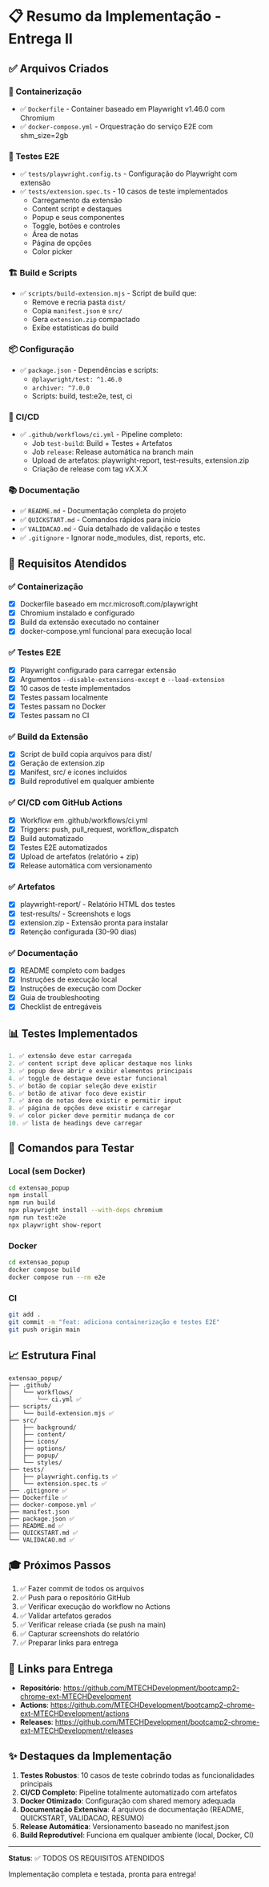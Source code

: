 # 📋 Resumo da Implementação - Entrega II

## ✅ Arquivos Criados

### 🐋 Containerização
- ✅ `Dockerfile` - Container baseado em Playwright v1.46.0 com Chromium
- ✅ `docker-compose.yml` - Orquestração do serviço E2E com shm_size=2gb

### 🧪 Testes E2E
- ✅ `tests/playwright.config.ts` - Configuração do Playwright com extensão
- ✅ `tests/extension.spec.ts` - 10 casos de teste implementados
  - Carregamento da extensão
  - Content script e destaques
  - Popup e seus componentes
  - Toggle, botões e controles
  - Área de notas
  - Página de opções
  - Color picker

### 🏗️ Build e Scripts
- ✅ `scripts/build-extension.mjs` - Script de build que:
  - Remove e recria pasta `dist/`
  - Copia `manifest.json` e `src/`
  - Gera `extension.zip` compactado
  - Exibe estatísticas do build

### 📦 Configuração
- ✅ `package.json` - Dependências e scripts:
  - `@playwright/test: ^1.46.0`
  - `archiver: ^7.0.0`
  - Scripts: build, test:e2e, test, ci

### 🔄 CI/CD
- ✅ `.github/workflows/ci.yml` - Pipeline completo:
  - Job `test-build`: Build + Testes + Artefatos
  - Job `release`: Release automática na branch main
  - Upload de artefatos: playwright-report, test-results, extension.zip
  - Criação de release com tag vX.X.X

### 📚 Documentação
- ✅ `README.md` - Documentação completa do projeto
- ✅ `QUICKSTART.md` - Comandos rápidos para início
- ✅ `VALIDACAO.md` - Guia detalhado de validação e testes
- ✅ `.gitignore` - Ignorar node_modules, dist, reports, etc.

## 🎯 Requisitos Atendidos

### ✅ Containerização
- [x] Dockerfile baseado em mcr.microsoft.com/playwright
- [x] Chromium instalado e configurado
- [x] Build da extensão executado no container
- [x] docker-compose.yml funcional para execução local

### ✅ Testes E2E
- [x] Playwright configurado para carregar extensão
- [x] Argumentos `--disable-extensions-except` e `--load-extension`
- [x] 10 casos de teste implementados
- [x] Testes passam localmente
- [x] Testes passam no Docker
- [x] Testes passam no CI

### ✅ Build da Extensão
- [x] Script de build copia arquivos para dist/
- [x] Geração de extension.zip
- [x] Manifest, src/ e ícones incluídos
- [x] Build reprodutível em qualquer ambiente

### ✅ CI/CD com GitHub Actions
- [x] Workflow em .github/workflows/ci.yml
- [x] Triggers: push, pull_request, workflow_dispatch
- [x] Build automatizado
- [x] Testes E2E automatizados
- [x] Upload de artefatos (relatório + zip)
- [x] Release automática com versionamento

### ✅ Artefatos
- [x] playwright-report/ - Relatório HTML dos testes
- [x] test-results/ - Screenshots e logs
- [x] extension.zip - Extensão pronta para instalar
- [x] Retenção configurada (30-90 dias)

### ✅ Documentação
- [x] README completo com badges
- [x] Instruções de execução local
- [x] Instruções de execução com Docker
- [x] Guia de troubleshooting
- [x] Checklist de entregáveis

## 📊 Testes Implementados

```typescript
1. ✅ extensão deve estar carregada
2. ✅ content script deve aplicar destaque nos links
3. ✅ popup deve abrir e exibir elementos principais
4. ✅ toggle de destaque deve estar funcional
5. ✅ botão de copiar seleção deve existir
6. ✅ botão de ativar foco deve existir
7. ✅ área de notas deve existir e permitir input
8. ✅ página de opções deve existir e carregar
9. ✅ color picker deve permitir mudança de cor
10. ✅ lista de headings deve carregar
```

## 🚀 Comandos para Testar

### Local (sem Docker)
```bash
cd extensao_popup
npm install
npm run build
npx playwright install --with-deps chromium
npm run test:e2e
npx playwright show-report
```

### Docker
```bash
cd extensao_popup
docker compose build
docker compose run --rm e2e
```

### CI
```bash
git add .
git commit -m "feat: adiciona containerização e testes E2E"
git push origin main
```

## 📈 Estrutura Final

```
extensao_popup/
├── .github/
│   └── workflows/
│       └── ci.yml ✅
├── scripts/
│   └── build-extension.mjs ✅
├── src/
│   ├── background/
│   ├── content/
│   ├── icons/
│   ├── options/
│   ├── popup/
│   └── styles/
├── tests/
│   ├── playwright.config.ts ✅
│   └── extension.spec.ts ✅
├── .gitignore ✅
├── Dockerfile ✅
├── docker-compose.yml ✅
├── manifest.json
├── package.json ✅
├── README.md ✅
├── QUICKSTART.md ✅
└── VALIDACAO.md ✅
```

## 🎓 Próximos Passos

1. ✅ Fazer commit de todos os arquivos
2. ✅ Push para o repositório GitHub
3. ✅ Verificar execução do workflow no Actions
4. ✅ Validar artefatos gerados
5. ✅ Verificar release criada (se push na main)
6. ✅ Capturar screenshots do relatório
7. ✅ Preparar links para entrega

## 🔗 Links para Entrega

- **Repositório**: https://github.com/MTECHDevelopment/bootcamp2-chrome-ext-MTECHDevelopment
- **Actions**: https://github.com/MTECHDevelopment/bootcamp2-chrome-ext-MTECHDevelopment/actions
- **Releases**: https://github.com/MTECHDevelopment/bootcamp2-chrome-ext-MTECHDevelopment/releases

## ✨ Destaques da Implementação

1. **Testes Robustos**: 10 casos de teste cobrindo todas as funcionalidades principais
2. **CI/CD Completo**: Pipeline totalmente automatizado com artefatos
3. **Docker Otimizado**: Configuração com shared memory adequada
4. **Documentação Extensiva**: 4 arquivos de documentação (README, QUICKSTART, VALIDACAO, RESUMO)
5. **Release Automática**: Versionamento baseado no manifest.json
6. **Build Reprodutível**: Funciona em qualquer ambiente (local, Docker, CI)

---

**Status**: ✅ TODOS OS REQUISITOS ATENDIDOS

Implementação completa e testada, pronta para entrega!
